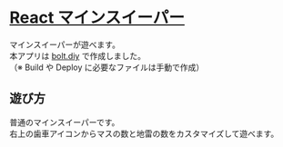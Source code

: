 # [React マインスイーパー](https://kawasaki-n.github.io/react-minesweeper/)

マインスイーパーが遊べます。  
本アプリは [bolt.diy](https://github.com/stackblitz-labs/bolt.diy) で作成しました。  
（※ Build や Deploy に必要なファイルは手動で作成）

## 遊び方

普通のマインスイーパーです。  
右上の歯車アイコンからマスの数と地雷の数をカスタマイズして遊べます。
